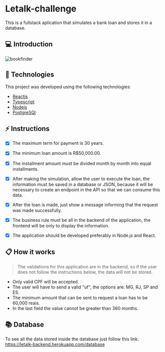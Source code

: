 
# Letalk-challenge

This is a fullstack aplication that simulates a bank loan and stores it in a database.

## 💻 Introduction


![bookfinder](https://user-images.githubusercontent.com/83431609/132115717-a970888e-03fe-46ee-ae12-17a4803e7e67.gif)

## 🧪 Technologies

This project was developed using the following technologies:
 
- [Reactjs](https://pt-br.reactjs.org/)
- [Typescript](https://www.typescriptlang.org/)
- [Nodejs](https://nodejs.org/en/)
- [PostgreSQl](https://www.postgresql.org/)


## ⚡️ Instructions

- [x] The maximum term for payment is 30 years.
- [x] The minimum loan amount is R$50,000.00.
- [x] The installment amount must be divided month by month into equal installments.
- [x] After making the simulation, allow the user to execute the loan, the information must be saved in a database or JSON, because it will be necessary to create an endpoint in the API so that we can consume this data.
- [x] After the loan is made, just show a message informing that the request was made successfully.

- [x] The business rule must be all in the backend of the application, the frontend will be only to display the information.
- [x] The application should be developed preferably in Node.js and React.

## 📋 How it works
> The validations for this application are in the backend, so if the user does not follow the instructions below, the data will not be stored.

- Only valid CPF will be accepted.
- The user will have to send a valid "uf", the options are: MG, RJ, SP and ES.
- The minimum amount that can be sent to request a loan has to be 60,000 reais.
- In the last field the value cannot be greater than 360 months.


## 📚 Database

To see all the data stored inside the database just follow this link: 
https://letalk-backend.herokuapp.com/database
